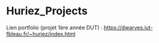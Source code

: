 # Huriez_Projects

Lien portfolio (projet 1ère année DUT) : https://dwarves.iut-fbleau.fr/~huriez/index.html
